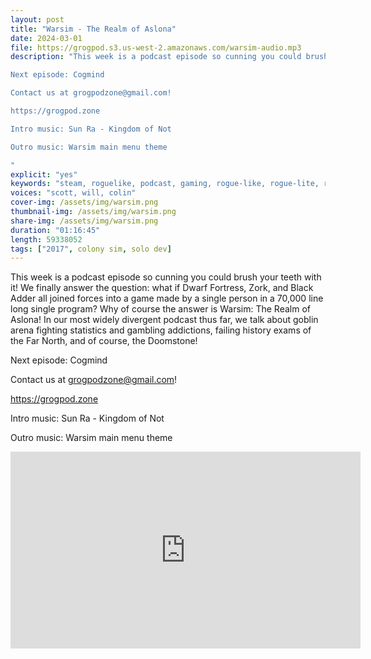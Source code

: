 ```yaml
---
layout: post
title: "Warsim - The Realm of Aslona"
date: 2024-03-01
file: https://grogpod.s3.us-west-2.amazonaws.com/warsim-audio.mp3
description: "This week is a podcast episode so cunning you could brush your teeth with it! We finally answer the question: what if Dwarf Fortress, Zork, and Black Adder all joined forces into a game made by a single person in a 70,000 line long single program? Why of course the answer is Warsim: The Realm of Aslona! In our most widely divergent podcast thus far, we talk about goblin arena fighting statistics and gambling addictions, failing history exams of the Far North, and of course, the Doomstone!

Next episode: Cogmind

Contact us at grogpodzone@gmail.com!

https://grogpod.zone

Intro music: Sun Ra - Kingdom of Not

Outro music: Warsim main menu theme

"
explicit: "yes" 
keywords: "steam, roguelike, podcast, gaming, rogue-like, rogue-lite, roguelite"
voices: "scott, will, colin"
cover-img: /assets/img/warsim.png
thumbnail-img: /assets/img/warsim.png
share-img: /assets/img/warsim.png
duration: "01:16:45"
length: 59338052 
tags: ["2017", colony sim, solo dev]
---
```


This week is a podcast episode so cunning you could brush your teeth with it! We finally answer the question: what if Dwarf Fortress, Zork, and Black Adder all joined forces into a game made by a single person in a 70,000 line long single program? Why of course the answer is Warsim: The Realm of Aslona! In our most widely divergent podcast thus far, we talk about goblin arena fighting statistics and gambling addictions, failing history exams of the Far North, and of course, the Doomstone!

Next episode: Cogmind

Contact us at grogpodzone@gmail.com!

https://grogpod.zone

Intro music: Sun Ra - Kingdom of Not

Outro music: Warsim main menu theme

<div class="embed-responsive embed-responsive-16by9">
<iframe width="560" height="315" src="https://www.youtube.com/embed/xxxxxx" title="YouTube video player" frameborder="0" allow="accelerometer; autoplay; clipboard-write; encrypted-media; gyroscope; picture-in-picture" allowfullscreen></iframe>
</div>
